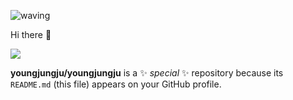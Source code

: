 ![waving](https://capsule-render.vercel.app/api?type=waving&height=200&text=Advanced-Flutter-CAMP&fontAlign=50&fontAlignY=40&color=gradient)

Hi there 👋

<img src="https://img.shields.io/badge/Flutter-02569B?style=for-the-badge&logo=Flutter&logoColor=white">

**youngjungju/youngjungju** is a ✨ _special_ ✨ repository because its `README.md` (this file) appears on your GitHub profile.
